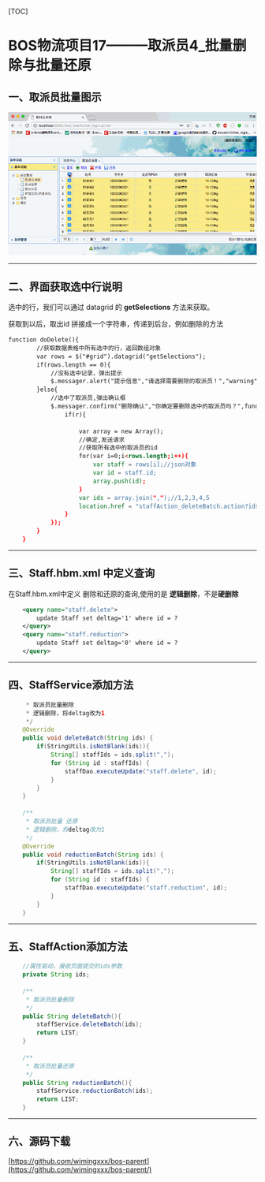 
[TOC]


# BOS物流项目17———取派员4_批量删除与批量还原

## 一、取派员批量图示

![](../image/17/1.gif)


----

## 二、界面获取选中行说明

选中的行，我们可以通过 datagrid 的 **getSelections** 方法来获取。

获取到以后，取出id 拼接成一个字符串，传递到后台，例如删除的方法

```html
function doDelete(){
		//获取数据表格中所有选中的行，返回数组对象
		var rows = $("#grid").datagrid("getSelections");
		if(rows.length == 0){
			//没有选中记录，弹出提示
			$.messager.alert("提示信息","请选择需要删除的取派员！","warning");
		}else{
			//选中了取派员,弹出确认框
			$.messager.confirm("删除确认","你确定要删除选中的取派员吗？",function(r){
				if(r){

					var array = new Array();
					//确定,发送请求
					//获取所有选中的取派员的id
					for(var i=0;i<rows.length;i++){
						var staff = rows[i];//json对象
						var id = staff.id;
						array.push(id);
					}
					var ids = array.join(",");//1,2,3,4,5
					location.href = "staffAction_deleteBatch.action?ids="+ids;
				}
			});
		}
	}
```

----

## 三、Staff.hbm.xml 中定义查询

在Staff.hbm.xml中定义 删除和还原的查询,使用的是 **逻辑删除**，不是**硬删除**

```xml
    <query name="staff.delete">
        update Staff set deltag='1' where id = ?
    </query>
    <query name="staff.reduction">
        update Staff set deltag='0' where id = ?
    </query>
```


---

## 四、StaffService添加方法


```java
     * 取派员批量删除
     * 逻辑删除，将deltag改为1
     */
    @Override
    public void deleteBatch(String ids) {
        if(StringUtils.isNotBlank(ids)){
            String[] staffIds = ids.split(",");
            for (String id : staffIds) {
                staffDao.executeUpdate("staff.delete", id);
            }
        }
    }

    /**
     * 取派员批量 还原
     * 逻辑删除，将deltag改为1
     */
    @Override
    public void reductionBatch(String ids) {
        if(StringUtils.isNotBlank(ids)){
            String[] staffIds = ids.split(",");
            for (String id : staffIds) {
                staffDao.executeUpdate("staff.reduction", id);
            }
        }
    }
```

---

## 五、StaffAction添加方法

```java
    //属性驱动，接收页面提交的ids参数
    private String ids;

    /**
     * 取派员批量删除
     */
    public String deleteBatch(){
        staffService.deleteBatch(ids);
        return LIST;
    }

    /**
     * 取派员批量还原
     */
    public String reductionBatch(){
        staffService.reductionBatch(ids);
        return LIST;
    }

```


----

## 六、源码下载

[https://github.com/wimingxxx/bos-parent](https://github.com/wimingxxx/bos-parent/)